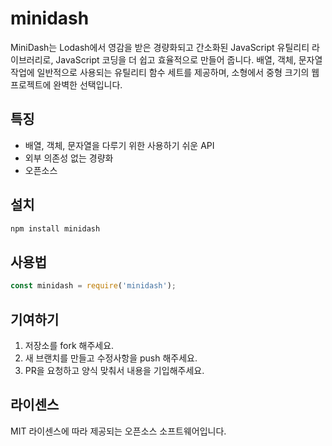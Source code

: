 # minidash

MiniDash는 Lodash에서 영감을 받은 경량화되고 간소화된 JavaScript 유틸리티 라이브러리로, JavaScript 코딩을 더 쉽고 효율적으로 만들어 줍니다. 배열, 객체, 문자열 작업에 일반적으로 사용되는 유틸리티 함수 세트를 제공하며, 소형에서 중형 크기의 웹 프로젝트에 완벽한 선택입니다.

## 특징
- 배열, 객체, 문자열을 다루기 위한 사용하기 쉬운 API 
- 외부 의존성 없는 경량화
- 오픈소스

## 설치
```bash
npm install minidash
```

## 사용법
```js
const minidash = require('minidash');
```

## 기여하기
1. 저장소를 fork 해주세요.
2. 새 브랜치를 만들고 수정사항을 push 해주세요.
3. PR을 요청하고 양식 맞춰서 내용을 기입해주세요.

## 라이센스
MIT 라이센스에 따라 제공되는 오픈소스 소프트웨어입니다. 